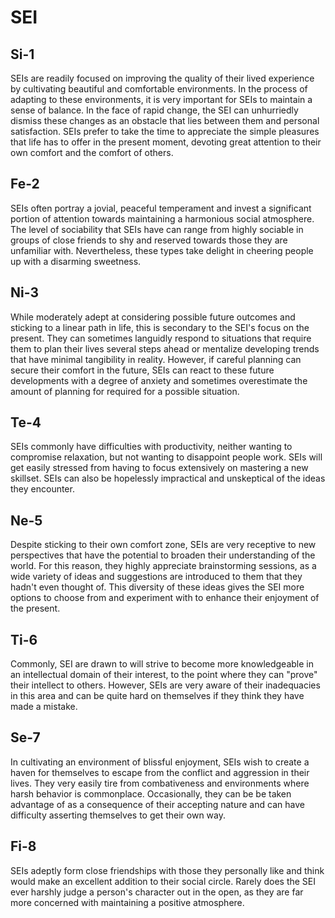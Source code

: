 # SEI

## Si-1

SEIs are readily focused on improving the quality of their lived experience by cultivating beautiful and comfortable environments. In the process of adapting to these environments, it is very important for SEIs to maintain a sense of balance. In the face of rapid change, the SEI can unhurriedly dismiss these changes as an obstacle that lies between them and personal satisfaction. SEIs prefer to take the time to appreciate the simple pleasures that life has to offer in the present moment, devoting great attention to their own comfort and the comfort of others.

## Fe-2

SEIs often portray a jovial, peaceful temperament and invest a significant portion of attention towards maintaining a harmonious social atmosphere. The level of sociability that SEIs have can range from highly sociable in groups of close friends to shy and reserved towards those they are unfamiliar with. Nevertheless, these types take delight in cheering people up with a disarming sweetness.

## Ni-3

While moderately adept at considering possible future outcomes and sticking to a linear path in life, this is secondary to the SEI's focus on the present. They can sometimes languidly respond to situations that require them to plan their lives several steps ahead or mentalize developing trends that have minimal tangibility in reality. However, if careful planning can secure their comfort in the future, SEIs can react to these future developments with a degree of anxiety and sometimes overestimate the amount of planning for required for a possible situation.

## Te-4

SEIs commonly have difficulties with productivity, neither wanting to compromise relaxation, but not wanting to disappoint people work. SEIs will get easily stressed from having to focus extensively on mastering a new skillset. SEIs can also be hopelessly impractical and unskeptical of the ideas they encounter.

## Ne-5

Despite sticking to their own comfort zone, SEIs are very receptive to new perspectives that have the potential to broaden their understanding of the world. For this reason, they highly appreciate brainstorming sessions, as a wide variety of ideas and suggestions are introduced to them that they hadn't even thought of. This diversity of these ideas gives the SEI more options to choose from and experiment with to enhance their enjoyment of the present.

## Ti-6

Commonly, SEI are drawn to will strive to become more knowledgeable in an intellectual domain of their interest, to the point where they can "prove" their intellect to others. However, SEIs are very aware of their inadequacies in this area and can be quite hard on themselves if they think they have made a mistake.

## Se-7

In cultivating an environment of blissful enjoyment, SEIs wish to create a haven for themselves to escape from the conflict and aggression in their lives. They very easily tire from combativeness and environments where harsh behavior is commonplace. Occasionally, they can be be taken advantage of as a consequence of their accepting nature and can have difficulty asserting themselves to get their own way.

## Fi-8

SEIs adeptly form close friendships with those they personally like and think would make an excellent addition to their social circle. Rarely does the SEI ever harshly judge a person's character out in the open, as they are far more concerned with maintaining a positive atmosphere.

